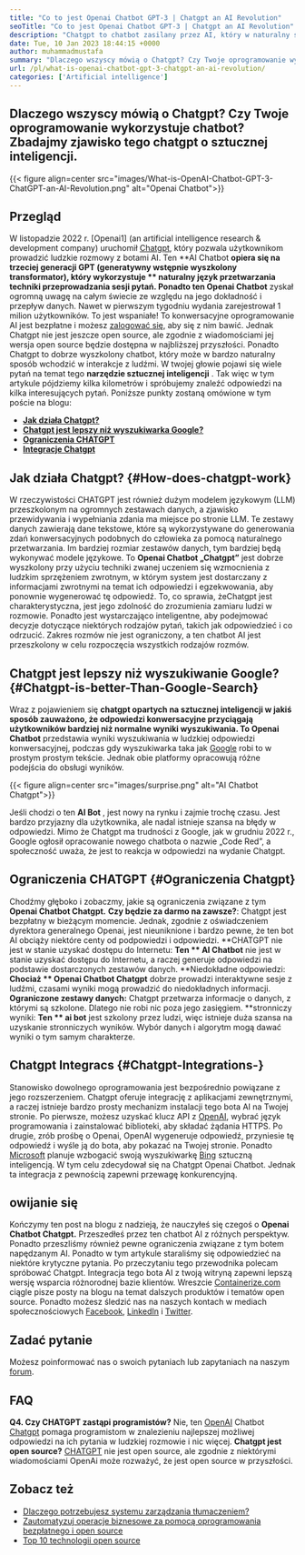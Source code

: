 ```yaml
---
title: "Co to jest Openai Chatbot GPT-3 | Chatgpt an AI Revolution" 
seoTitle: "Co to jest Openai Chatbot GPT-3 | Chatgpt an AI Revolution" 
description: "Chatgpt to chatbot zasilany przez AI, który w naturalny sposób oddziałuje z ludźmi. Ten openai Chatbot oparty jest na modelu AI przetwarzania języka o nazwie GPT-3." 
date: Tue, 10 Jan 2023 18:44:15 +0000
author: muhammadmustafa
summary: "Dlaczego wszyscy mówią o Chatgpt? Czy Twoje oprogramowanie wykorzystuje chatbot? Zbadajmy zjawisko tego chatgpt o sztucznej inteligencji." 
url: /pl/what-is-openai-chatbot-gpt-3-chatgpt-an-ai-revolution/
categories: ['Artificial intelligence']
---
```


## Dlaczego wszyscy mówią o Chatgpt? Czy Twoje oprogramowanie wykorzystuje chatbot? Zbadajmy zjawisko tego chatgpt o sztucznej inteligencji.

{{< figure align=center src="images/What-is-OpenAI-Chatbot-GPT-3-ChatGPT-an-AI-Revolution.png" alt="Openai Chatbot">}}


## Przegląd

W listopadzie 2022 r. [Openai1] (an artificial intelligence research & development company) uruchomił [Chatgpt][2], który pozwala użytkownikom prowadzić ludzkie rozmowy z botami AI. Ten **AI Chatbot  **opiera się na trzeciej generacji GPT (generatywny wstępnie wyszkolony transformator), który wykorzystuje **  naturalny język przetwarzania  **techniki przeprowadzania sesji pytań. Ponadto ten**   Openai Chatbot** zyskał ogromną uwagę na całym świecie ze względu na jego dokładność i przepływ danych. Nawet w pierwszym tygodniu wydania zarejestrował 1 milion użytkowników. To jest wspaniałe!
To konwersacyjne oprogramowanie AI jest bezpłatne i możesz [zalogować się][3], aby się z nim bawić. Jednak Chatgpt nie jest jeszcze open source, ale zgodnie z wiadomościami jej wersja open source będzie dostępna w najbliższej przyszłości. Ponadto Chatgpt to dobrze wyszkolony chatbot, który może w bardzo naturalny sposób wchodzić w interakcje z ludźmi. W twojej głowie pojawi się wiele pytań na temat tego  **narzędzie sztucznej inteligencji** . Tak więc w tym artykule pójdziemy kilka kilometrów i spróbujemy znaleźć odpowiedzi na kilka interesujących pytań.
Poniższe punkty zostaną omówione w tym poście na blogu:
  * **[Jak działa Chatgpt?][4]**
  * **[Chatgpt jest lepszy niż wyszukiwarka Google?][5]**
  * **[Ograniczenia CHATGPT][6]**
  * **[Integracje Chatgpt][7]**

## Jak działa Chatgpt?   {#How-does-chatgpt-work}
W rzeczywistości CHATGPT jest również dużym modelem językowym (LLM) przeszkolonym na ogromnych zestawach danych, a zjawisko przewidywania i wypełniania zdania ma miejsce po stronie LLM. Te zestawy danych zawierają dane tekstowe, które są wykorzystywane do generowania zdań konwersacyjnych podobnych do człowieka za pomocą naturalnego przetwarzania. Im bardziej rozmiar zestawów danych, tym bardziej będą wykonywać modele językowe.
To  **Openai Chatbot „Chatgpt”**  jest dobrze wyszkolony przy użyciu techniki zwanej uczeniem się wzmocnienia z ludzkim sprzężeniem zwrotnym, w którym system jest dostarczany z informacjami zwrotnymi na temat ich odpowiedzi i egzekwowania, aby ponownie wygenerować tę odpowiedź. To, co sprawia, że ​​Chatgpt jest charakterystyczna, jest jego zdolność do zrozumienia zamiaru ludzi w rozmowie. Ponadto jest wystarczająco inteligentne, aby podejmować decyzje dotyczące niektórych rodzajów pytań, takich jak odpowiedzieć i co odrzucić. Zakres rozmów nie jest ograniczony, a ten chatbot AI jest przeszkolony w celu rozpoczęcia wszystkich rodzajów rozmów.

## Chatgpt jest lepszy niż wyszukiwanie Google?   {#Chatgpt-is-better-Than-Google-Search}
Wraz z pojawieniem się **chatgpt opartych na sztucznej inteligencji  **w jakiś sposób zauważono, że odpowiedzi konwersacyjne przyciągają użytkowników bardziej niż normalne wyniki wyszukiwania. To**   Openai Chatbot** przedstawia wyniki wyszukiwania w ludzkiej odpowiedzi konwersacyjnej, podczas gdy wyszukiwarka taka jak [Google][8] robi to w prostym prostym tekście. Jednak obie platformy opracowują różne podejścia do obsługi wyników.

{{< figure align=center src="images/surprise.png" alt="AI Chatbot Chatgpt">}}

Jeśli chodzi o ten  **AI Bot** , jest nowy na rynku i zajmie trochę czasu. Jest bardzo przyjazny dla użytkownika, ale nadal istnieje szansa na błędy w odpowiedzi. Mimo że Chatgpt ma trudności z Google, jak w grudniu 2022 r., Google ogłosił opracowanie nowego chatbota o nazwie „Code Red”, a społeczność uważa, że ​​jest to reakcja w odpowiedzi na wydanie Chatgpt.

## Ograniczenia CHATGPT   {#Ograniczenia Chatgpt}
Chodźmy głęboko i zobaczmy, jakie są ograniczenia związane z tym  **Openai Chatbot Chatgpt.** 
**Czy będzie za darmo na zawsze?**: Chatgpt jest bezpłatny w bieżącym momencie. Jednak, zgodnie z oświadczeniem dyrektora generalnego Openai, jest nieuniknione i bardzo pewne, że ten bot AI obciąży niektóre centy od podpowiedzi i odpowiedzi.
**CHATGPT nie jest w stanie uzyskać dostępu do Internetu: **Ten ** AI Chatbot**  nie jest w stanie uzyskać dostępu do Internetu, a raczej generuje odpowiedzi na podstawie dostarczonych zestawów danych.
**Niedokładne odpowiedzi: **Chociaż ** Openai Chatbot Chatgpt**  dobrze prowadzi interaktywne sesje z ludźmi, czasami wyniki mogą prowadzić do niedokładnych informacji.
**Ograniczone zestawy danych:** Chatgpt przetwarza informacje o danych, z którymi są szkolone. Dlatego nie robi nic poza jego zasięgiem.
**stronniczy wyniki: **Ten ** ai bot**  jest szkolony przez ludzi, więc istnieje duża szansa na uzyskanie stronniczych wyników. Wybór danych i algorytm mogą dawać wyniki o tym samym charakterze.

## Chatgpt Integracs   {#Chatgpt-Integrations-}
Stanowisko dowolnego oprogramowania jest bezpośrednio powiązane z jego rozszerzeniem. Chatgpt oferuje integrację z aplikacjami zewnętrznymi, a raczej istnieje bardzo prosty mechanizm instalacji tego bota AI na Twojej stronie. Po pierwsze, możesz uzyskać klucz API z [OpenAI][1], wybrać język programowania i zainstalować biblioteki, aby składać żądania HTTPS. Po drugie, zrób prośbę o Openai, OpenAI wygeneruje odpowiedź, przyniesie tę odpowiedź i wyśle ​​ją do bota, aby pokazać na Twojej stronie.
Ponadto [Microsoft][9] planuje wzbogacić swoją wyszukiwarkę [Bing][10] sztuczną inteligencją. W tym celu zdecydował się na Chatgpt Openai Chatbot. Jednak ta integracja z pewnością zapewni przewagę konkurencyjną.

## owijanie się
Kończymy ten post na blogu z nadzieją, że nauczyłeś się czegoś o  **Openai Chatbot Chatgpt.**  Przeszedłeś przez ten chatbot AI z różnych perspektyw. Ponadto przeszliśmy również pewne ograniczenia związane z tym botem napędzanym AI. Ponadto w tym artykule staraliśmy się odpowiedzieć na niektóre krytyczne pytania. Po przeczytaniu tego przewodnika polecam spróbować Chatgpt. Integracja tego bota AI z twoją witryną zapewni lepszą wersję wsparcia różnorodnej bazie klientów.
Wreszcie [Containerize.com][11] ciągle pisze posty na blogu na temat dalszych produktów i tematów open source. Ponadto możesz śledzić nas na naszych kontach w mediach społecznościowych [Facebook][12], [LinkedIn][13] i [Twitter][14].

## Zadać pytanie
Możesz poinformować nas o swoich pytaniach lub zapytaniach na naszym [forum][15].

## FAQ
**Q4. Czy CHATGPT zastąpi programistów?**
Nie, ten [OpenAI][1] Chatbot [Chatgpt][2] pomaga programistom w znalezieniu najlepszej możliwej odpowiedzi na ich pytania w ludzkiej rozmowie i nic więcej.
**Chatgpt jest open source?**
[CHATGPT][2] nie jest open source, ale zgodnie z niektórymi wiadomościami OpenAi może rozważyć, że jest open source w przyszłości.

## Zobacz też
  * [Dlaczego potrzebujesz systemu zarządzania tłumaczeniem?][16]
  * [Zautomatyzuj operacje biznesowe za pomocą oprogramowania bezpłatnego i open source][17]
  * [Top 10 technologii open source][18]

  
[1]: https://openai.com/
[2]: https://chat.openai.com/chat
[3]: https://chat.openai.com/
[4]: #How-does-ChatGPT-work
[5]: #ChatGPT-is-better-than-Google-Search
[6]: #Limitations-of-ChatGPT
[7]: #ChatGPT-integrations-
[8]: https://www.google.com/
[9]: https://www.microsoft.com/en-pk
[10]: https://www.bing.com/
[11]: https://www.containerize.com/
[12]: https://web.facebook.com/containerize
[13]: https://www.linkedin.com/company/containerize/
[14]: https://twitter.com/containerize_co
[15]: https://forum.containerize.com/
[16]: https://blog.containerize.com/software-development/why-do-you-need-a-translation-management-system/
[17]: https://blog.containerize.com/blogging/automate-business-operations-using-open-source-software/
[18]: https://blog.containerize.com/backup-and-sync-software/top-10-open-source-trending-technologies-of-2022/
